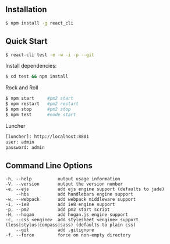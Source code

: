 ## Installation

```sh
$ npm install -g react_cli
```

## Quick Start

```bash
$ react-cli test -e -w -i -p --git
```

Install dependencies:

```bash
$ cd test && npm install
```

Rock and Roll

```bash
$ npm start     #pm2 start
$ npm restart   #pm2 restart
$ npm stop      #pm2 stop
$ npm test      #node start
```

Luncher

```html
[luncher]: http://localhost:8801
user: admin
password: admin
```

## Command Line Options

    -h, --help          output usage information
    -V, --version       output the version number
    -e, --ejs           add ejs engine support (defaults to jade)
        --hbs           add handlebars engine support
    -w, --webpack       add webpack middleware support
    -i, --ie8           add ie8 engine support
    -p, --pm2           add pm2 start script
    -H, --hogan         add hogan.js engine support
    -c, --css <engine>  add stylesheet <engine> support (less|stylus|compass|sass) (defaults to plain css)
        --git           add .gitignore
    -f, --force         force on non-empty directory
